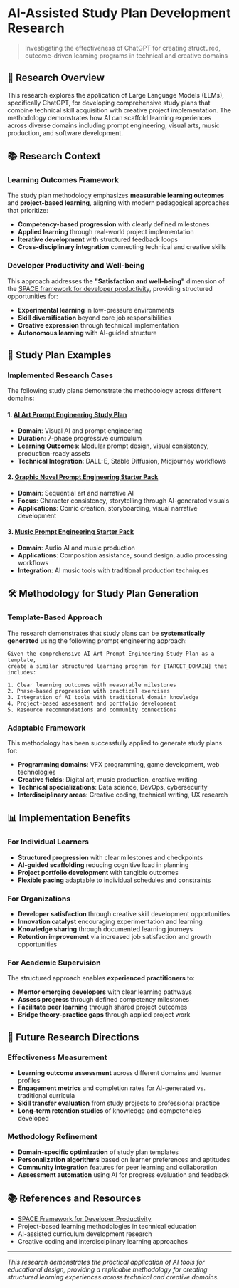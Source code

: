 # AI-Assisted Study Plan Development Research

> Investigating the effectiveness of ChatGPT for creating structured, outcome-driven learning programs in technical and creative domains

## 🎯 Research Overview

This research explores the application of Large Language Models (LLMs), specifically ChatGPT, for developing comprehensive study plans that combine technical skill acquisition with creative project implementation. The methodology demonstrates how AI can scaffold learning experiences across diverse domains including prompt engineering, visual arts, music production, and software development.

## 📚 Research Context

### Learning Outcomes Framework

The study plan methodology emphasizes **measurable learning outcomes** and **project-based learning**, aligning with modern pedagogical approaches that prioritize:

- **Competency-based progression** with clearly defined milestones
- **Applied learning** through real-world project implementation  
- **Iterative development** with structured feedback loops
- **Cross-disciplinary integration** connecting technical and creative skills

### Developer Productivity and Well-being

This approach addresses the **"Satisfaction and well-being"** dimension of the [SPACE framework for developer productivity](https://getdx.com/blog/space-metrics/), providing structured opportunities for:

- **Experimental learning** in low-pressure environments
- **Skill diversification** beyond core job responsibilities
- **Creative expression** through technical implementation
- **Autonomous learning** with AI-guided structure

## 🔬 Study Plan Examples

### Implemented Research Cases

The following study plans demonstrate the methodology across different domains:

#### 1. **[AI Art Prompt Engineering Study Plan](ai-art-prompt-engineering-study-plan.md)**
- **Domain**: Visual AI and prompt engineering
- **Duration**: 7-phase progressive curriculum
- **Learning Outcomes**: Modular prompt design, visual consistency, production-ready assets
- **Technical Integration**: DALL-E, Stable Diffusion, Midjourney workflows

#### 2. **[Graphic Novel Prompt Engineering Starter Pack](graphic-novel-prompt-engineering-starter-pack.md)**
- **Domain**: Sequential art and narrative AI
- **Focus**: Character consistency, storytelling through AI-generated visuals
- **Applications**: Comic creation, storyboarding, visual narrative development

#### 3. **[Music Prompt Engineering Starter Pack](music-prompt-engineering-starter-pack.md)**
- **Domain**: Audio AI and music production
- **Applications**: Composition assistance, sound design, audio processing workflows
- **Integration**: AI music tools with traditional production techniques

## 🛠️ Methodology for Study Plan Generation

### Template-Based Approach

The research demonstrates that study plans can be **systematically generated** using the following prompt engineering approach:

```
Given the comprehensive AI Art Prompt Engineering Study Plan as a template, 
create a similar structured learning program for [TARGET_DOMAIN] that includes:

1. Clear learning outcomes with measurable milestones
2. Phase-based progression with practical exercises
3. Integration of AI tools with traditional domain knowledge
4. Project-based assessment and portfolio development
5. Resource recommendations and community connections
```

### Adaptable Framework

This methodology has been successfully applied to generate study plans for:

- **Programming domains**: VFX programming, game development, web technologies
- **Creative fields**: Digital art, music production, creative writing
- **Technical specializations**: Data science, DevOps, cybersecurity
- **Interdisciplinary areas**: Creative coding, technical writing, UX research

## 📊 Implementation Benefits

### For Individual Learners

- **Structured progression** with clear milestones and checkpoints
- **AI-guided scaffolding** reducing cognitive load in planning
- **Project portfolio development** with tangible outcomes
- **Flexible pacing** adaptable to individual schedules and constraints

### For Organizations

- **Developer satisfaction** through creative skill development opportunities
- **Innovation catalyst** encouraging experimentation and learning
- **Knowledge sharing** through documented learning journeys
- **Retention improvement** via increased job satisfaction and growth opportunities

### For Academic Supervision

The structured approach enables **experienced practitioners** to:

- **Mentor emerging developers** with clear learning pathways
- **Assess progress** through defined competency milestones  
- **Facilitate peer learning** through shared project outcomes
- **Bridge theory-practice gaps** through applied project work

## 🔄 Future Research Directions

### Effectiveness Measurement

- **Learning outcome assessment** across different domains and learner profiles
- **Engagement metrics** and completion rates for AI-generated vs. traditional curricula
- **Skill transfer evaluation** from study projects to professional practice
- **Long-term retention studies** of knowledge and competencies developed

### Methodology Refinement

- **Domain-specific optimization** of study plan templates
- **Personalization algorithms** based on learner preferences and aptitudes
- **Community integration** features for peer learning and collaboration
- **Assessment automation** using AI for progress evaluation and feedback

## 📚 References and Resources

- [SPACE Framework for Developer Productivity](https://getdx.com/blog/space-metrics/)
- Project-based learning methodologies in technical education
- AI-assisted curriculum development research
- Creative coding and interdisciplinary learning approaches

---

*This research demonstrates the practical application of AI tools for educational design, providing a replicable methodology for creating structured learning experiences across technical and creative domains.*
